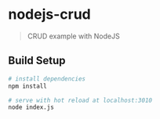 # nodejs-crud

> CRUD example with NodeJS

## Build Setup

``` bash
# install dependencies
npm install

# serve with hot reload at localhost:3010
node index.js
```

